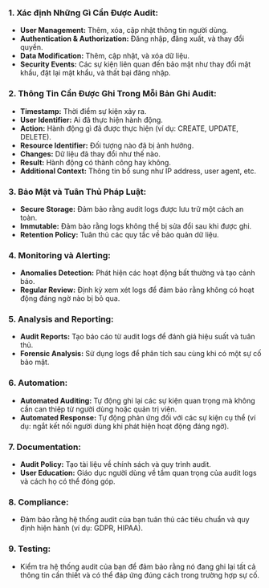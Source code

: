 ### 1. **Xác định Những Gì Cần Được Audit:**

- **User Management:** Thêm, xóa, cập nhật thông tin người dùng.
- **Authentication & Authorization:** Đăng nhập, đăng xuất, và thay đổi quyền.
- **Data Modification:** Thêm, cập nhật, và xóa dữ liệu.
- **Security Events:** Các sự kiện liên quan đến bảo mật như thay đổi mật khẩu, đặt lại mật khẩu, và thất bại đăng nhập.

### 2. **Thông Tin Cần Được Ghi Trong Mỗi Bản Ghi Audit:**

- **Timestamp:** Thời điểm sự kiện xảy ra.
- **User Identifier:** Ai đã thực hiện hành động.
- **Action:** Hành động gì đã được thực hiện (ví dụ: CREATE, UPDATE, DELETE).
- **Resource Identifier:** Đối tượng nào đã bị ảnh hưởng.
- **Changes:** Dữ liệu đã thay đổi như thế nào.
- **Result:** Hành động có thành công hay không.
- **Additional Context:** Thông tin bổ sung như IP address, user agent, etc.

### 3. **Bảo Mật và Tuân Thủ Pháp Luật:**

- **Secure Storage:** Đảm bảo rằng audit logs được lưu trữ một cách an toàn.
- **Immutable:** Đảm bảo rằng logs không thể bị sửa đổi sau khi được ghi.
- **Retention Policy:** Tuân thủ các quy tắc về bảo quản dữ liệu.

### 4. **Monitoring và Alerting:**

- **Anomalies Detection:** Phát hiện các hoạt động bất thường và tạo cảnh báo.
- **Regular Review:** Định kỳ xem xét logs để đảm bảo rằng không có hoạt động đáng ngờ nào bị bỏ qua.

### 5. **Analysis and Reporting:**

- **Audit Reports:** Tạo báo cáo từ audit logs để đánh giá hiệu suất và tuân thủ.
- **Forensic Analysis:** Sử dụng logs để phân tích sau cùng khi có một sự cố bảo mật.

### 6. **Automation:**

- **Automated Auditing:** Tự động ghi lại các sự kiện quan trọng mà không cần can thiệp từ người dùng hoặc quản trị viên.
- **Automated Response:** Tự động phản ứng đối với các sự kiện cụ thể (ví dụ: ngắt kết nối người dùng khi phát hiện hoạt động đáng ngờ).

### 7. **Documentation:**

- **Audit Policy:** Tạo tài liệu về chính sách và quy trình audit.
- **User Education:** Giáo dục người dùng về tầm quan trọng của audit logs và cách họ có thể đóng góp.

### 8. **Compliance:**

- Đảm bảo rằng hệ thống audit của bạn tuân thủ các tiêu chuẩn và quy định hiện hành (ví dụ: GDPR, HIPAA).

### 9. **Testing:**

- Kiểm tra hệ thống audit của bạn để đảm bảo rằng nó đang ghi lại tất cả thông tin cần thiết và có thể đáp ứng đúng cách trong trường hợp sự cố.

